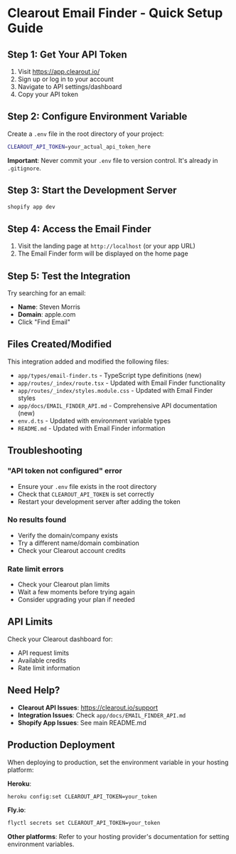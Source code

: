 # Clearout Email Finder - Quick Setup Guide

## Step 1: Get Your API Token

1. Visit https://app.clearout.io/
2. Sign up or log in to your account
3. Navigate to API settings/dashboard
4. Copy your API token

## Step 2: Configure Environment Variable

Create a `.env` file in the root directory of your project:

```bash
CLEAROUT_API_TOKEN=your_actual_api_token_here
```

**Important**: Never commit your `.env` file to version control. It's already in `.gitignore`.

## Step 3: Start the Development Server

```bash
shopify app dev
```

## Step 4: Access the Email Finder

1. Visit the landing page at `http://localhost` (or your app URL)
2. The Email Finder form will be displayed on the home page

## Step 5: Test the Integration

Try searching for an email:
- **Name**: Steven Morris
- **Domain**: apple.com
- Click "Find Email"

## Files Created/Modified

This integration added and modified the following files:

- `app/types/email-finder.ts` - TypeScript type definitions (new)
- `app/routes/_index/route.tsx` - Updated with Email Finder functionality
- `app/routes/_index/styles.module.css` - Updated with Email Finder styles
- `app/docs/EMAIL_FINDER_API.md` - Comprehensive API documentation (new)
- `env.d.ts` - Updated with environment variable types
- `README.md` - Updated with Email Finder information

## Troubleshooting

### "API token not configured" error
- Ensure your `.env` file exists in the root directory
- Check that `CLEAROUT_API_TOKEN` is set correctly
- Restart your development server after adding the token

### No results found
- Verify the domain/company exists
- Try a different name/domain combination
- Check your Clearout account credits

### Rate limit errors
- Check your Clearout plan limits
- Wait a few moments before trying again
- Consider upgrading your plan if needed

## API Limits

Check your Clearout dashboard for:
- API request limits
- Available credits
- Rate limit information

## Need Help?

- **Clearout API Issues**: https://clearout.io/support
- **Integration Issues**: Check `app/docs/EMAIL_FINDER_API.md`
- **Shopify App Issues**: See main README.md

## Production Deployment

When deploying to production, set the environment variable in your hosting platform:

**Heroku**:
```bash
heroku config:set CLEAROUT_API_TOKEN=your_token
```

**Fly.io**:
```bash
flyctl secrets set CLEAROUT_API_TOKEN=your_token
```

**Other platforms**: Refer to your hosting provider's documentation for setting environment variables.

